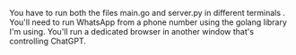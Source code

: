 You have to run both the files main.go and server.py in different terminals . You'll need to run WhatsApp from a phone number using the golang library I'm using. You'll run a dedicated browser in another window that's controlling ChatGPT.
